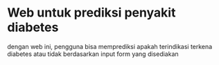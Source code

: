 
# Web untuk prediksi penyakit diabetes

dengan web ini, pengguna bisa memprediksi apakah terindikasi terkena diabetes atau tidak berdasarkan input form yang disediakan

